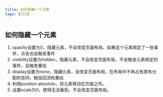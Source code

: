 ```yaml
---
title: 如何隐藏一个元素
tags: [CSS]
---
```


## 如何隐藏一个元素

1. opacity设置为0，隐藏元素，不会改变页面布局，如果这个元素绑定了一些事件，点击也会触发事件
2. visibility设置为hidden，隐藏元素，不会改变页面布局，不会触发元素绑定的事件，会触发重绘
3. display设置为none，隐藏元素，会改变页面布局，在布局中不再占有原有分配的空间，触发回流和重绘
4. 利用position absolute，将元素移动在页面之外。
5. 设置scale为0，使得无法看到，不会改变页面布局。